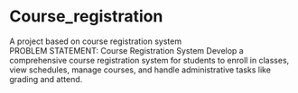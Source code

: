# Course_registration
A project based on course registration system    
PROBLEM STATEMENT: Course Registration System
                   Develop a comprehensive course registration system for students to enroll in 
                   classes, view schedules, manage courses, and handle administrative tasks like 
                   grading and attend.
                   
